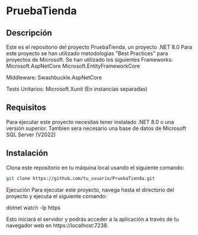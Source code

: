 # PruebaTienda

## Descripción
Este es el repositorio del proyecto PruebaTienda, un proyecto .NET 8.0
Para este proyecto se han utilizado metodologias "Best Practices" para proyectos de Microsoft.
Se han utilizado los siguientes Frameworks:
Microsoft.AspNetCore
Microsoft.EntityFrameworkCore

Middleware:
Swashbuckle.AspNetCore

Tests Unitarios:
Microsoft.Xunit (En instancias separadas)

## Requisitos
Para ejecutar este proyecto necesitas tener instalado .NET 8.0 o una versión superior.
Tambien sera necesario una base de datos de Microsoft SQL Server (V2022)

## Instalación
Clona este repositorio en tu máquina local usando el siguiente comando:

```bash
git clone https://github.com/tu_usuario/PruebaTienda.git
```
Ejecución
Para ejecutar este proyecto, navega hasta el directorio del proyecto y ejecuta el siguiente comando:

dotnet watch -lp https

Esto iniciará el servidor y podrás acceder a la aplicación a través de tu navegador web en https://localhost:7238.


